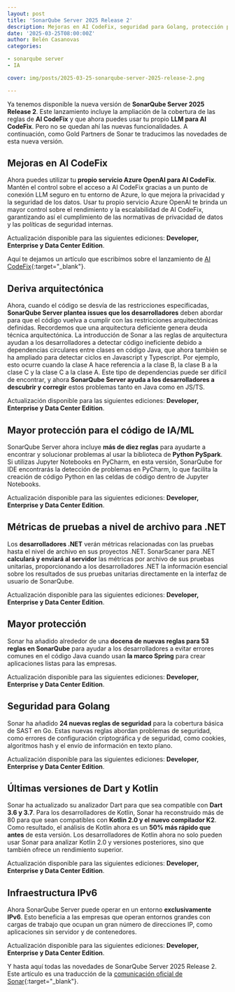 ```yaml
---
layout: post
title: 'SonarQube Server 2025 Release 2'
description: Mejoras en AI CodeFix, seguridad para Golang, protección para el código IA/ML... ¡Te contamos las novedades de la nueva versión de SonarQube Server!
date: '2025-03-25T08:00:00Z'
author: Belén Casanovas
categories:

- sonarqube server
- IA

cover: img/posts/2025-03-25-sonarqube-server-2025-release-2.png

---
```


Ya tenemos disponible la nueva versión de **SonarQube Server 2025 Release 2**. Este lanzamiento incluye la ampliación de la cobertura de las reglas de **AI CodeFix** y que ahora puedes usar tu propio **LLM para AI CodeFix**. Pero no se quedan ahí las nuevas funcionalidades. A continuación, como Gold Partners de Sonar te traducimos las novedades de esta nueva versión. 

<h2>Mejoras en AI CodeFix</h2>

Ahora puedes utilizar tu **propio servicio Azure OpenAI para AI CodeFix**. Mantén el control sobre el acceso a AI CodeFix gracias a un punto de conexión LLM seguro en tu entorno de Azure, lo que mejora la privacidad y la seguridad de los datos. Usar tu propio servicio Azure OpenAI te brinda un mayor control sobre el rendimiento y la escalabilidad de AI CodeFix, garantizando así el cumplimiento de las normativas de privacidad de datos y las políticas de seguridad internas.

Actualización disponible para las siguientes ediciones: **Developer, Enterprise y Data Center Edition**.

Aquí te dejamos un artículo que escribímos sobre el lanzamiento de [AI CodeFix](/que-es-sonar-ai-codefix){:target="_blank"}. 
<br>

<h2>Deriva arquitectónica</h2>

Ahora, cuando el código se desvía de las restricciones especificadas, **SonarQube Server plantea issues que los desarrolladores** deben abordar para que el código vuelva a cumplir con las restricciones arquitectónicas definidas. Recordemos que una arquitectura deficiente genera deuda técnica arquitectónica. La introducción de Sonar a las reglas de arquitectura ayudan a los desarrolladores a detectar código ineficiente debido a dependencias circulares entre clases en código Java, que ahora también se ha ampliado para detectar ciclos en Javascript y Typescript. Por ejemplo, esto ocurre cuando la clase A hace referencia a la clase B, la clase B a la clase C y la clase C a la clase A. Este tipo de dependencias puede ser difícil de encontrar, y ahora **SonarQube Server ayuda a los desarrolladores a descubrir y corregir** estos problemas tanto en Java como en JS/TS.


Actualización disponible para las siguientes ediciones: **Developer, Enterprise y Data Center Edition**.
<br>

<h2>Mayor protección para el código de IA/ML</h2>

SonarQube Server ahora incluye **más de diez reglas** para ayudarte a encontrar y solucionar problemas al usar la biblioteca de **Python PySpark**. Si utilizas Jupyter Notebooks en PyCharm, en esta versión, SonarQube for IDE encontrarás la detección de problemas en PyCharm, lo que facilita la creación de código Python en las celdas de código dentro de Jupyter Notebooks. 

Actualización disponible para las siguientes ediciones: **Developer, Enterprise y Data Center Edition**.

<h2>Métricas de pruebas a nivel de archivo para .NET</h2>

Los **desarrolladores .NET** verán métricas relacionadas con las pruebas hasta el nivel de archivo en sus proyectos .NET. SonarScaner para .NET **calculará y enviará al servidor** las métricas por archivo de sus pruebas unitarias, proporcionando a los desarrolladores .NET la información esencial sobre los resultados de sus pruebas unitarias directamente en la interfaz de usuario de SonarQube.

Actualización disponible para las siguientes ediciones: **Developer, Enterprise y Data Center Edition**.

<h2>Mayor protección</h2>

Sonar ha añadido alrededor de una **docena de nuevas reglas para 53 reglas en SonarQube** para ayudar a los desarrolladores a evitar errores comunes en el código Java cuando usan **la marco Spring** para crear aplicaciones listas para las empresas.

Actualización disponible para las siguientes ediciones: **Developer, Enterprise y Data Center Edition**.

<h2>Seguridad para Golang</h2>

Sonar ha añadido **24 nuevas reglas de seguridad** para la cobertura básica de SAST en Go. Estas nuevas reglas abordan problemas de seguridad, como errores de configuración criptográfica y de seguridad, como cookies, algoritmos hash y el envío de información en texto plano.

Actualización disponible para las siguientes ediciones: **Developer, Enterprise y Data Center Edition**.
<br>

<h2>Últimas versiones de Dart y Kotlin</h2>

Sonar ha actualizado su analizador Dart para que sea compatible con **Dart 3.6 y 3.7**. Para los desarrolladores de Kotlin, Sonar ha reconstruido más de 80 para que sean compatibles con **Kotlin 2.0 y el nuevo compilador K2**. Como resultado, el análisis de Kotlin ahora es un **50% más rápido que antes** de esta versión. Los desarrolladores de Kotlin ahora no solo pueden usar Sonar para analizar Kotlin 2.0 y versiones posteriores, sino que también ofrece un rendimiento superior.

Actualización disponible para las siguientes ediciones: **Developer, Enterprise y Data Center Edition**.

<h2>Infraestructura IPv6</h2>

Ahora SonarQube Server puede operar en un entorno **exclusivamente IPv6**. Esto beneficia a las empresas que operan entornos grandes con cargas de trabajo que ocupan un gran número de direcciones IP, como aplicaciones sin servidor y de contenedores.

Actualización disponible para las siguientes ediciones: **Developer, Enterprise y Data Center Edition**.

Y hasta aquí todas las novedades de SonarQube Server 2025 Release 2. Este artículo es una traducción de la [comunicación oficial de Sonar](https://www.sonarsource.com/products/sonarqube/whats-new/2025-2/){:target="_blank"}. 

